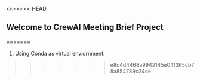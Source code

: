<<<<<<< HEAD
## Welcome to CrewAI Meeting Brief Project
=======
1. Using Conda as virtual enviornment.
>>>>>>> e8c4d4468a9942145e04f365cb78a854789c24ce
